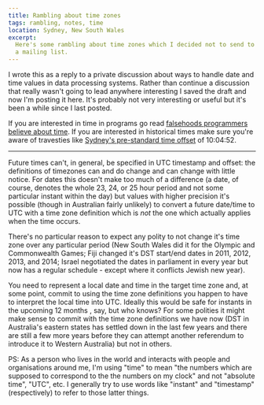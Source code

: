 ```yaml
---
title: Rambling about time zones
tags: rambling, notes, time
location: Sydney, New South Wales
excerpt: 
  Here's some rambling about time zones which I decided not to send to
  a mailing list.
---
```


I wrote this as a reply to a private discussion about ways to handle
date and time values in data processing systems. Rather than continue
a discussion that really wasn't going to lead anywhere interesting I
saved the draft and now I'm posting it here. It's probably not very
interesting or useful but it's been a while since I last posted.

If you are interested in time in programs go read
[falsehoods programmers believe about time][1]. If you are interested
in historical times make sure you're aware of travesties like
[Sydney's pre-standard time offset][2] of 10:04:52.

----

Future times can't, in general, be specified in UTC timestamp and
offset: the definitions of timezones can and do change and can change
with little notice. For dates this doesn't make too much of a
difference (a date, of course, denotes the whole 23, 24, or 25 hour
period and not some particular instant within the day) but values with
higher precision it's possible (though in Australian fairly unlikely)
to convert a future date/time to UTC with a time zone definition which
is *not* the one which actually applies when the time occurs.

There's no particular reason to expect any polity to not change it's
time zone over any particular period (New South Wales did it for the
Olympic and Commonwealth Games; Fiji changed it's DST start/end dates
in 2011, 2012, 2013, and 2014; Israel negotiated the dates in
parliament in every year but now has a regular schedule - except where
it conflicts Jewish new year).

You need to represent a local date and time in the target time zone
and, at some point, commit to using the time zone definitions you
happen to have to interpret the local time into UTC. Ideally this
would be safe for instants in the upcoming 12 months , say, but who
knows? For some polities it might make sense to commit with the time
zone definitions we have now (DST in Australia's eastern states has
settled down in the last few years and there are still a few more
years before they can attempt another referendum to introduce it to
Western Australia) but not in others.

PS: As a person who lives in the world and interacts with people and
organisations around me, I'm using "time" to mean "the numbers which
are supposed to correspond to the the numbers on my clock" and not
"absolute time", "UTC", etc. I generally try to use words like
"instant" and "timestamp" (respectively) to refer to those latter
things.

[1]: http://infiniteundo.com/post/25326999628/falsehoods-programmers-believe-about-time
[2]: https://github.com/eggert/tz/blob/master/australasia#L187
